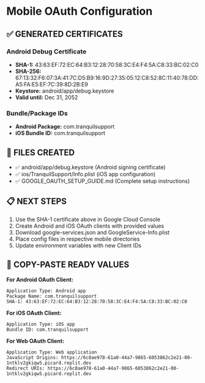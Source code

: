 # Mobile OAuth Configuration

## ✅ GENERATED CERTIFICATES

### Android Debug Certificate
- **SHA-1:** 43:63:EF:72:EC:64:B3:12:28:70:58:3C:E4:F4:5A:C8:33:BC:02:C0
- **SHA-256:** 67:13:32:F6:07:3A:41:7C:D5:B9:16:9D:27:35:05:12:C8:52:8C:11:40:78:DD:A5:FA:E5:EF:7C:39:8D:2B:E9
- **Keystore:** android/app/debug.keystore
- **Valid until:** Dec 31, 2052

### Bundle/Package IDs
- **Android Package:** com.tranquilsupport
- **iOS Bundle ID:** com.tranquilsupport

## 🔧 FILES CREATED
- ✅ android/app/debug.keystore (Android signing certificate)
- ✅ ios/TranquilSupport/Info.plist (iOS app configuration)
- ✅ GOOGLE_OAUTH_SETUP_GUIDE.md (Complete setup instructions)

## 📋 NEXT STEPS
1. Use the SHA-1 certificate above in Google Cloud Console
2. Create Android and iOS OAuth clients with provided values
3. Download google-services.json and GoogleService-Info.plist
4. Place config files in respective mobile directories
5. Update environment variables with new Client IDs

## 🎯 COPY-PASTE READY VALUES

**For Android OAuth Client:**
```
Application Type: Android app
Package Name: com.tranquilsupport
SHA-1: 43:63:EF:72:EC:64:B3:12:28:70:58:3C:E4:F4:5A:C8:33:BC:02:C0
```

**For iOS OAuth Client:**
```
Application Type: iOS app  
Bundle ID: com.tranquilsupport
```

**For Web OAuth Client:**
```
Application Type: Web application
JavaScript Origins: https://6c8ae978-61a0-44a7-9865-6053862c2e21-00-1ntklv2gkiqw5.picard.replit.dev
Redirect URIs: https://6c8ae978-61a0-44a7-9865-6053862c2e21-00-1ntklv2gkiqw5.picard.replit.dev
```